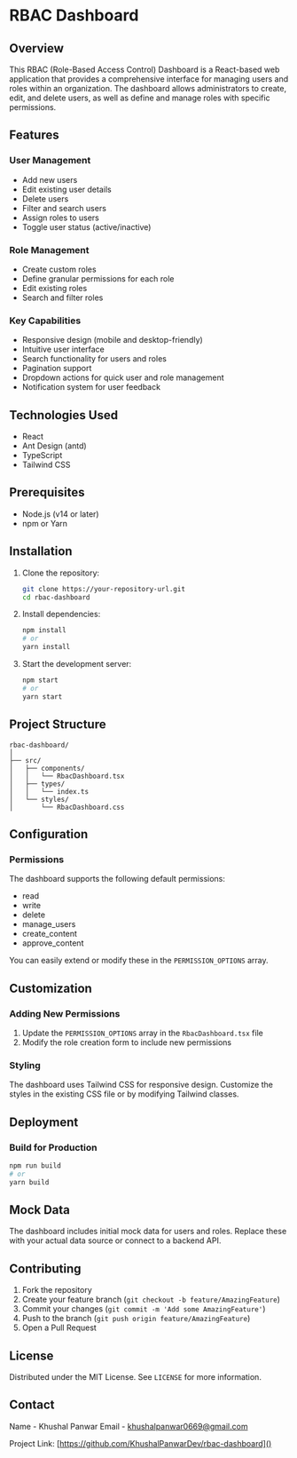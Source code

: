 # RBAC Dashboard

## Overview

This RBAC (Role-Based Access Control) Dashboard is a React-based web application that provides a comprehensive interface for managing users and roles within an organization. The dashboard allows administrators to create, edit, and delete users, as well as define and manage roles with specific permissions.

## Features

### User Management
- Add new users
- Edit existing user details
- Delete users
- Filter and search users
- Assign roles to users
- Toggle user status (active/inactive)

### Role Management
- Create custom roles
- Define granular permissions for each role
- Edit existing roles
- Search and filter roles

### Key Capabilities
- Responsive design (mobile and desktop-friendly)
- Intuitive user interface
- Search functionality for users and roles
- Pagination support
- Dropdown actions for quick user and role management
- Notification system for user feedback

## Technologies Used

- React
- Ant Design (antd)
- TypeScript
- Tailwind CSS

## Prerequisites

- Node.js (v14 or later)
- npm or Yarn

## Installation

1. Clone the repository:
   ```bash
   git clone https://your-repository-url.git
   cd rbac-dashboard
   ```

2. Install dependencies:
   ```bash
   npm install
   # or
   yarn install
   ```

3. Start the development server:
   ```bash
   npm start
   # or
   yarn start
   ```

## Project Structure

```
rbac-dashboard/
│
├── src/
│   ├── components/
│   │   └── RbacDashboard.tsx
│   ├── types/
│   │   └── index.ts
│   └── styles/
│       └── RbacDashboard.css
```

## Configuration

### Permissions
The dashboard supports the following default permissions:
- read
- write
- delete
- manage_users
- create_content
- approve_content

You can easily extend or modify these in the `PERMISSION_OPTIONS` array.

## Customization

### Adding New Permissions
1. Update the `PERMISSION_OPTIONS` array in the `RbacDashboard.tsx` file
2. Modify the role creation form to include new permissions

### Styling
The dashboard uses Tailwind CSS for responsive design. Customize the styles in the existing CSS file or by modifying Tailwind classes.

## Deployment

### Build for Production
```bash
npm run build
# or
yarn build
```

## Mock Data

The dashboard includes initial mock data for users and roles. Replace these with your actual data source or connect to a backend API.

## Contributing

1. Fork the repository
2. Create your feature branch (`git checkout -b feature/AmazingFeature`)
3. Commit your changes (`git commit -m 'Add some AmazingFeature'`)
4. Push to the branch (`git push origin feature/AmazingFeature`)
5. Open a Pull Request

## License

Distributed under the MIT License. See `LICENSE` for more information.

## Contact

Name - Khushal Panwar
Email - khushalpanwar0669@gmail.com

Project Link: [https://github.com/KhushalPanwarDev/rbac-dashboard]()